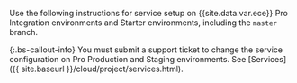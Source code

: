 Use the following instructions for service setup on {{site.data.var.ece}} Pro Integration environments and Starter environments, including the `master` branch.

{:.bs-callout-info}
You must submit a support ticket to change the service configuration on Pro Production and Staging environments. See [Services]({{ site.baseurl }}/cloud/project/services.html).
